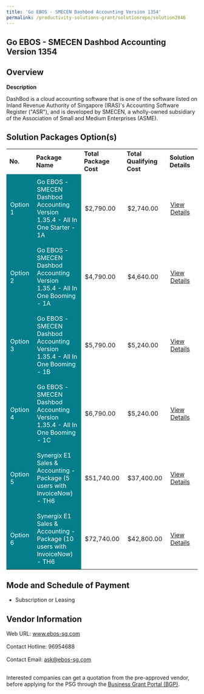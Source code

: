 ```yaml
---
title: 'Go EBOS - SMECEN Dashbod Accounting Version 1354'
permalink: /productivity-solutions-grant/solutionrepo/solution2846
---
```


## Go EBOS - SMECEN Dashbod Accounting Version 1354

## Overview

**Description**

DashBod is a cloud accounting software that is one of the software listed on Inland Revenue Authority of Singapore (IRAS)'s Accounting Software Register ("ASR"), and is developed by SMECEN, a wholly-owned subsidiary of the Association of Small and Medium Enterprises (ASME).

## Solution Packages Option(s)

<table>
<tr>
<td><b>No.</b></td>
<td><b>Package Name</b></td>
<td><b>Total Package Cost</b></td>
<td><b>Total Qualifying Cost</b></td>
<td><b>Solution Details</b></td>
</tr>
<tr>
<td style='padding: 10px; background-color: #037E8A; color: #FFFFFF;'>Option 1</td>
<td style='padding: 10px; background-color: #037E8A; color: #FFFFFF;'>Go EBOS - SMECEN Dashbod Accounting Version 1.35.4 - All In One Starter - 1A</td>
<td style='padding: 10px;'>$2,790.00</td>
<td style='padding: 10px;'>$2,740.00</td>
<td style='padding: 10px;'><a href='https://www.gobusiness.gov.sg/images/psg/EBOS_-_SMECEN_20210105_Desensitised_Annex_3_Part_1.pdf' target='_blank'>View Details</a></td>
</tr>
<tr>
<td style='padding: 10px; background-color: #037E8A; color: #FFFFFF;'>Option 2</td>
<td style='padding: 10px; background-color: #037E8A; color: #FFFFFF;'>Go EBOS - SMECEN Dashbod Accounting Version 1.35.4 - All In One Booming - 1A</td>
<td style='padding: 10px;'>$4,790.00</td>
<td style='padding: 10px;'>$4,640.00</td>
<td style='padding: 10px;'><a href='https://www.gobusiness.gov.sg/images/psg/EBOS_-_SMECEN_20210105_Desensitised_Annex_3_Part_2.pdf' target='_blank'>View Details</a></td>
</tr>
<tr>
<td style='padding: 10px; background-color: #037E8A; color: #FFFFFF;'>Option 3</td>
<td style='padding: 10px; background-color: #037E8A; color: #FFFFFF;'>Go EBOS - SMECEN Dashbod Accounting Version 1.35.4 - All In One Booming - 1B</td>
<td style='padding: 10px;'>$5,790.00</td>
<td style='padding: 10px;'>$5,240.00</td>
<td style='padding: 10px;'><a href='https://www.gobusiness.gov.sg/images/psg/EBOS_-_SMECEN_20210105_Desensitised_Annex_3_Part_34.pdf' target='_blank'>View Details</a></td>
</tr>
<tr>
<td style='padding: 10px; background-color: #037E8A; color: #FFFFFF;'>Option 4</td>
<td style='padding: 10px; background-color: #037E8A; color: #FFFFFF;'>Go EBOS - SMECEN Dashbod Accounting Version 1.35.4 - All In One Booming - 1C</td>
<td style='padding: 10px;'>$6,790.00</td>
<td style='padding: 10px;'>$5,240.00</td>
<td style='padding: 10px;'><a href='https://www.gobusiness.gov.sg/images/psg/EBOS_-_SMECEN_20210105_Desensitised_Annex_3_Part_56.pdf' target='_blank'>View Details</a></td>
</tr>
<tr>
<td style='padding: 10px; background-color: #037E8A; color: #FFFFFF;'>Option 5</td>
<td style='padding: 10px; background-color: #037E8A; color: #FFFFFF;'>Synergix E1 Sales & Accounting - Package (5 users with InvoiceNow) - TH6</td>
<td style='padding: 10px;'>$51,740.00</td>
<td style='padding: 10px;'>$37,400.00</td>
<td style='padding: 10px;'><a href='https://www.gobusiness.gov.sg/images/psg/Synergix_E1_Sales__Acc_20210526_Desensitised_Annex_3_Part_1.pdf' target='_blank'>View Details</a></td>
</tr>
<tr>
<td style='padding: 10px; background-color: #037E8A; color: #FFFFFF;'>Option 6</td>
<td style='padding: 10px; background-color: #037E8A; color: #FFFFFF;'>Synergix E1 Sales & Accounting - Package (10 users with InvoiceNow) - TH6</td>
<td style='padding: 10px;'>$72,740.00</td>
<td style='padding: 10px;'>$42,800.00</td>
<td style='padding: 10px;'><a href='https://www.gobusiness.gov.sg/images/psg/Synergix_E1_Sales__Acc_20210526_Desensitised_Annex_3_Part_2.pdf' target='_blank'>View Details</a></td>
</tr>
</table>

## Mode and Schedule of Payment

 - Subscription or Leasing

## Vendor Information

 Web URL: www.ebos-sg.com <br><br>Contact Hotline: 96954688 <br><br>Contact Email: ask@ebos-sg.com <br><br>

Interested companies can get a quotation from the pre-approved vendor, before applying for the PSG through the <a href='https://www.businessgrants.gov.sg/' target='_blank' rel='noopener'>Business Grant Portal (BGP)</a>.

<script src="/jquery/resize-tables.js"></script>
